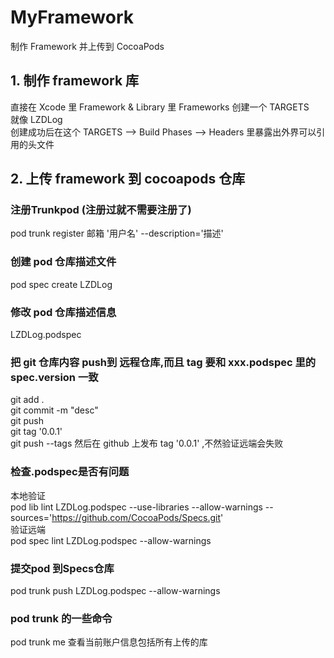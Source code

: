 # MyFramework
制作 Framework 并上传到 CocoaPods

## 1. 制作 framework 库
直接在 Xcode 里 Framework & Library 里 Frameworks 创建一个 TARGETS     </br> 
就像 LZDLog      </br> 
创建成功后在这个 TARGETS --> Build Phases --> Headers 里暴露出外界可以引用的头文件

## 2. 上传 framework 到 cocoapods 仓库
### 注册Trunkpod (注册过就不需要注册了)
pod trunk register 邮箱 '用户名' --description='描述'

### 创建 pod 仓库描述文件
pod spec create LZDLog

### 修改 pod 仓库描述信息
LZDLog.podspec

### 把 git 仓库内容 push到 远程仓库,而且 tag 要和 xxx.podspec 里的 spec.version 一致
git add .                   </br>
git commit -m "desc"        </br>
git push                    </br>
git tag '0.0.1'             </br>
git push --tags
然后在 github 上发布 tag '0.0.1' ,不然验证远端会失败 </br>

### 检查.podspec是否有问题
本地验证                </br>
pod lib lint LZDLog.podspec  --use-libraries  --allow-warnings --sources='https://github.com/CocoaPods/Specs.git'  </br> 
验证远端                </br>
pod spec lint LZDLog.podspec --allow-warnings

### 提交pod 到Specs仓库
pod trunk push LZDLog.podspec --allow-warnings

### pod trunk 的一些命令
pod trunk me	查看当前账户信息包括所有上传的库
